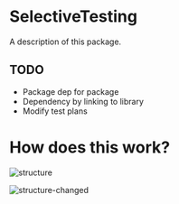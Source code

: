 # SelectiveTesting

A description of this package.


## TODO

- Package dep for package
- Dependency by linking to library
- Modify test plans

# How does this work?

![structure](https://user-images.githubusercontent.com/715129/224667370-4121d727-ff08-427b-9ee0-75792c6e51d2.png)


![structure-changed](https://user-images.githubusercontent.com/715129/224667365-68b263bc-f5cc-4c12-8857-a74270fa0af7.png)

